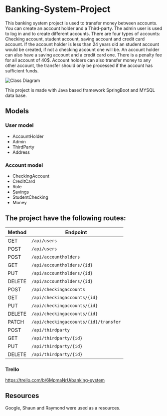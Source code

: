 # Banking-System-Project

This banking system project is used to transfer money between accounts.
You can create an account holder and a Third-party. The admin user is used to log in and to create different accounts. There are four types of accounts: Checking account, 
student account, saving account and credit card account.
If the account holder is less than 24 years old an student account would be created, if not a checking account one will be. An account holder can also have a saving account
and a credit card one. There is a penalty fee for all account of 40$.
Account holders can also transfer money to any other account, the transfer should only be processed if the account has sufficient funds.


![Class Diagram](https://user-images.githubusercontent.com/63664372/169709266-2786393e-6f94-4eef-b0ac-4ee71b7e39aa.png)


This project is made with Java based framework SpringBoot and MYSQL data base.

## Models

### User model
 * AccountHolder
 * Admin
 * ThirdParty
 * Address

### Account model
 * CheckingAccount
 * CreditCard
 * Role
 * Savings
 * StudentChecking
 * Money


## The project have the following routes:

| Method | Endpoint                              |  
| ------ | --------------------------------------|  
| GET    | `/api/users`                          | 
| POST   | `/api/users`                          |                                    
| POST   | `/api/accountholders`                 |                                  
| GET    | `/api/accountholders/{id}`            |                                  
| PUT    | `/api/accountholders/{id}`            |                                   
| DELETE | `/api/accountholders/{id}`            |                                   
| POST   | `/api/checkingaccounts`               |                                   
| GET    | `/api/checkingaccounts/{id}`          |                                   
| PUT    | `/api/checkingaccounts/{id}`          |                                   
| DELETE | `/api/checkingaccounts/{id}`          |                                   
| PATCH  | `/api/checkingaccounts/{id}/transfer` | 
| POST   | `/api/thirdparty`                     |                                   
| GET    | `/api/thirdparty/{id}`                |                                   
| PUT    | `/api/thirdparty/{id}`                |                                   
| DELETE | `/api/thirdparty/{id}`                |


### Trello

https://trello.com/b/6MpmaNrU/banking-system
## Resources
Google, Shaun and Raymond were used as a resources.

